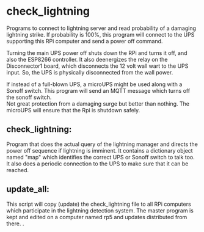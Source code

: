 # check_lightning

Programs to connect to lightning server and read probability of a damaging
lightning strike.  If probability is 100%, this program will connect to the
UPS supporting this RPi computer and send a power off command.

Turning the main UPS power off shuts down the RPi and turns it off, and also the ESP8266
controller.  It also deenergizes the relay on the Disconnector1 board, which
disconnects the 12 volt wall wart to the UPS input.  So, the UPS is physically
disconnected from the wall power.

If instead of a full-blown UPS, a microUPS might be used along with a Sonoff
switch. This program will send an MQTT message which turns off the sonoff switch.  
Not great protection from a damaging surge but better than nothing.  The
microUPS will ensure that the Rpi is shutdown safely.

## check_lightning:

Program that does the actual query of the lightning manager and directs the
power off sequence if lightning is imminent. It contains a dictionary object
named "map" which identifies the correct UPS or Sonoff switch to talk too. 
It also does a periodic connection to the UPS to make sure that it can be
reached.

## update_all:

This script will copy (update)  the check_lightning file to all RPi computers which
participate in the lightning detection system. The master program is kept
and edited on a computer named rp5 and updates distributed from there.
.


   

